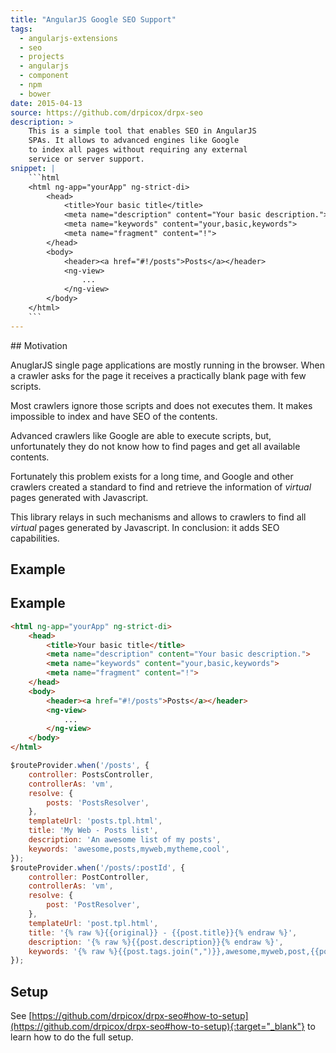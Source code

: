 ```yaml
---
title: "AngularJS Google SEO Support"
tags:
  - angularjs-extensions
  - seo
  - projects
  - angularjs
  - component
  - npm
  - bower
date: 2015-04-13
source: https://github.com/drpicox/drpx-seo
description: >
    This is a simple tool that enables SEO in AngularJS
    SPAs. It allows to advanced engines like Google
    to index all pages without requiring any external
    service or server support.
snippet: |
    ```html
    <html ng-app="yourApp" ng-strict-di>
        <head>
            <title>Your basic title</title>
            <meta name="description" content="Your basic description.">
            <meta name="keywords" content="your,basic,keywords">
            <meta name="fragment" content="!">
        </head>
        <body>
            <header><a href="#!/posts">Posts</a></header>
            <ng-view>
                ...
            </ng-view>
        </body>
    </html>
    ```
---
```


## Motivation

AnuglarJS single page applications are mostly running in 
the browser. 
When a crawler asks for the page it receives a practically
blank page with few scripts.

Most crawlers ignore those scripts and does not executes them.
It makes impossible to index and have SEO of the contents.

Advanced crawlers like Google are able to execute scripts, but,
unfortunately they do not know how to find pages and get all
available contents.

Fortunately this problem exists for a long time, and Google and
other crawlers created a standard to find and retrieve the information
of _virtual_ pages generated with Javascript.

This library relays in such mechanisms and allows to crawlers 
to find all _virtual_ pages generated by Javascript.
In conclusion: it adds SEO capabilities.

## Example

Example
-------

```html
<html ng-app="yourApp" ng-strict-di>
    <head>
        <title>Your basic title</title>
        <meta name="description" content="Your basic description.">
        <meta name="keywords" content="your,basic,keywords">
        <meta name="fragment" content="!">
    </head>
    <body>
        <header><a href="#!/posts">Posts</a></header>
        <ng-view>
            ...
        </ng-view>
    </body>
</html>
```


```javascript
$routeProvider.when('/posts', {
    controller: PostsController,
    controllerAs: 'vm',
    resolve: {
        posts: 'PostsResolver',
    },
    templateUrl: 'posts.tpl.html',
    title: 'My Web - Posts list',
    description: 'An awesome list of my posts',
    keywords: 'awesome,posts,myweb,mytheme,cool',
});
$routeProvider.when('/posts/:postId', {
    controller: PostController,
    controllerAs: 'vm',
    resolve: {
        post: 'PostResolver',
    },
    templateUrl: 'post.tpl.html',
    title: '{% raw %}{{original}} - {{post.title}}{% endraw %}',
    description: '{% raw %}{{post.description}}{% endraw %}',
    keywords: '{% raw %}{{post.tags.join(",")}},awesome,myweb,post,{{postId}}{% endraw %}',
});
```


## Setup

See 
[https://github.com/drpicox/drpx-seo#how-to-setup](https://github.com/drpicox/drpx-seo#how-to-setup){:target="_blank"}
to learn how to do the full setup.
